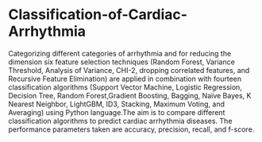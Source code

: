 # Classification-of-Cardiac-Arrhythmia
Categorizing different categories of arrhythmia and for reducing the dimension six feature selection techniques (Random Forest, Variance Threshold, Analysis of Variance, CHI-2, dropping correlated features, and Recursive Feature Elimination) are applied in combination with fourteen classification algorithms (Support Vector Machine, Logistic Regression, Decision Tree, Random Forest,Gradient Boosting, Bagging, Naïve Bayes, K Nearest Neighbor, LightGBM, ID3, Stacking, Maximum Voting, and Averaging) using Python language.The aim is to compare different classification algorithms to predict cardiac arrhythmia diseases. The performance parameters taken are accuracy, precision, recall, and f-score.
